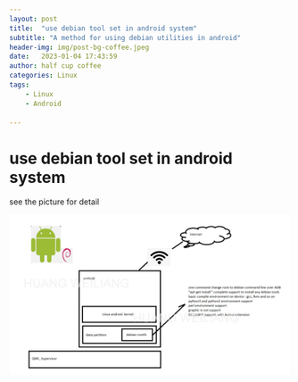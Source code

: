 ```yaml
---
layout: post
title:  "use debian tool set in android system"
subtitle: "A method for using debian utilities in android"
header-img: img/post-bg-coffee.jpeg
date:   2023-01-04 17:43:59
author: half cup coffee
categories: Linux
tags:
    - Linux
    - Android

---
```


# use debian tool set in android system

see the picture for detail

![Crepe](/img/ADEB.png)